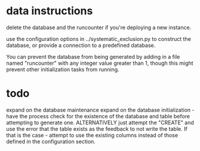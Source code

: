 # data instructions
delete the database and the runcounter if you're deploying a new instance.

use the configuration options in ../systematic_exclusion.py to construct the database, or provide a connection
to a predefined database.

You can prevent the database from being generated by adding in a file named "runcounter" with any integer value greater than 1,
though this might prevent other initialization tasks from running.

# todo

expand on the database maintenance
expand on the database initialization - have the process check for the existence of the database and table before attempting to generate one. ALTERNATIVELY just attempt the "CREATE" and use the error 
that the table exists as the feedback to not write the table. If that is the case  - attempt to use the existing columns instead of those defined in the configuration section.